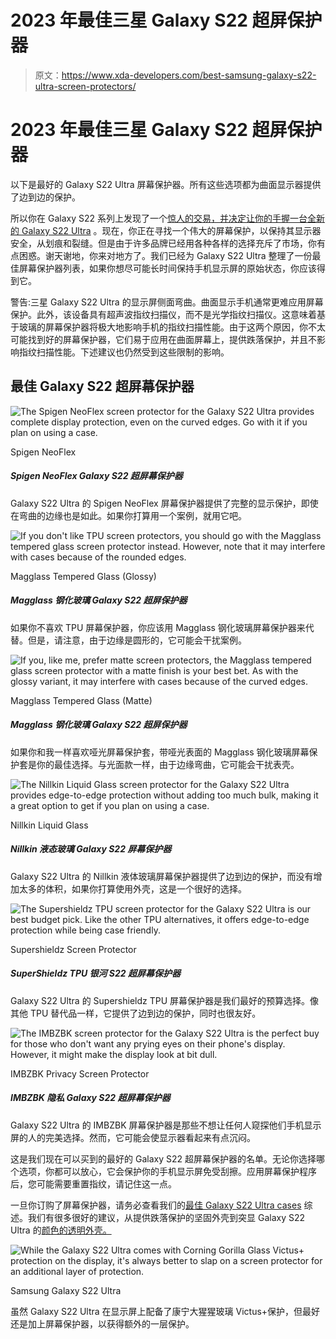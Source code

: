 # 2023 年最佳三星 Galaxy S22 超屏保护器

> 原文：<https://www.xda-developers.com/best-samsung-galaxy-s22-ultra-screen-protectors/>

# 2023 年最佳三星 Galaxy S22 超屏保护器

以下是最好的 Galaxy S22 Ultra 屏幕保护器。所有这些选项都为曲面显示器提供了边到边的保护。

所以你在 Galaxy S22 系列上发现了一个[惊人的交易，并决定让你的](https://www.xda-developers.com/best-samsung-galaxy-s22-deals/)[手握一台全新的 Galaxy S22 Ultra](https://www.xda-developers.com/samsung-galaxy-s22-ultra-hands-on/) 。现在，你正在寻找一个伟大的屏幕保护，以保持其显示器安全，从划痕和裂缝。但是由于许多品牌已经用各种各样的选择充斥了市场，你有点困惑。谢天谢地，你来对地方了。我们已经为 Galaxy S22 Ultra 整理了一份最佳屏幕保护器列表，如果你想尽可能长时间保持手机显示屏的原始状态，你应该得到它。

警告:三星 Galaxy S22 Ultra 的显示屏侧面弯曲。曲面显示手机通常更难应用屏幕保护。此外，该设备具有超声波指纹扫描仪，而不是光学指纹扫描仪。这意味着基于玻璃的屏幕保护器将极大地影响手机的指纹扫描性能。由于这两个原因，你不太可能找到好的屏幕保护器，它们易于应用在曲面屏幕上，提供跌落保护，并且不影响指纹扫描性能。下述建议也仍然受到这些限制的影响。

## 最佳 Galaxy S22 超屏幕保护器

 <picture>![The Spigen NeoFlex screen protector for the Galaxy S22 Ultra provides complete display protection, even on the curved edges. Go with it if you plan on using a case.](img/27d54c305f5422594ef3d2066bb89663.png)</picture> 

Spigen NeoFlex

##### Spigen NeoFlex Galaxy S22 超屏幕保护器

Galaxy S22 Ultra 的 Spigen NeoFlex 屏幕保护器提供了完整的显示保护，即使在弯曲的边缘也是如此。如果你打算用一个案例，就用它吧。

 <picture>![If you don't like TPU screen protectors, you should go with the Magglass tempered glass screen protector instead. However, note that it may interfere with cases because of the rounded edges.](img/2bd3bc81b50855e4d2d39442cfea160f.png)</picture> 

Magglass Tempered Glass (Glossy)

##### Magglass 钢化玻璃 Galaxy S22 超屏保护器

如果你不喜欢 TPU 屏幕保护器，你应该用 Magglass 钢化玻璃屏幕保护器来代替。但是，请注意，由于边缘是圆形的，它可能会干扰案例。

 <picture>![If you, like me, prefer matte screen protectors, the Magglass tempered glass screen protector with a matte finish is your best bet. As with the glossy variant, it may interfere with cases because of the curved edges.](img/2335fcfc41fb41e4dfbc7caebb3024d7.png)</picture> 

Magglass Tempered Glass (Matte)

##### Magglass 钢化玻璃 Galaxy S22 超屏保护器

如果你和我一样喜欢哑光屏幕保护套，带哑光表面的 Magglass 钢化玻璃屏幕保护套是你的最佳选择。与光面款一样，由于边缘弯曲，它可能会干扰表壳。

 <picture>![The Nillkin Liquid Glass screen protector for the Galaxy S22 Ultra provides edge-to-edge protection without adding too much bulk, making it a great option to get if you plan on using a case.](img/903c12cf297d8c872c87c251c3a7f84c.png)</picture> 

Nillkin Liquid Glass

##### Nillkin 液态玻璃 Galaxy S22 屏幕保护器

Galaxy S22 Ultra 的 Nillkin 液体玻璃屏幕保护器提供了边到边的保护，而没有增加太多的体积，如果你打算使用外壳，这是一个很好的选择。

 <picture>![The Supershieldz TPU screen protector for the Galaxy S22 Ultra is our best budget pick. Like the other TPU alternatives, it offers edge-to-edge protection while being case friendly.](img/af659c774c086a7496baf03ef59ec28e.png)</picture> 

Supershieldz Screen Protector

##### SuperShieldz TPU 银河 S22 超屏幕保护器

Galaxy S22 Ultra 的 Supershieldz TPU 屏幕保护器是我们最好的预算选择。像其他 TPU 替代品一样，它提供了边到边的保护，同时也很友好。

 <picture>![The IMBZBK screen protector for the Galaxy S22 Ultra is the perfect buy for those who don't want any prying eyes on their phone's display. However, it might make the display look at bit dull.](img/54b905d04c13e87e81d8fccf1ed1bf6b.png)</picture> 

IMBZBK Privacy Screen Protector

##### IMBZBK 隐私 Galaxy S22 超屏幕保护器

Galaxy S22 Ultra 的 IMBZBK 屏幕保护器是那些不想让任何人窥探他们手机显示屏的人的完美选择。然而，它可能会使显示器看起来有点沉闷。

这是我们现在可以买到的最好的 Galaxy S22 超屏幕保护器的名单。无论你选择哪个选项，你都可以放心，它会保护你的手机显示屏免受刮擦。应用屏幕保护程序后，您可能需要重置指纹，请记住这一点。

一旦你订购了屏幕保护器，请务必查看我们的[最佳 Galaxy S22 Ultra cases](https://www.xda-developers.com/best-samsung-galaxy-s22-ultra-cases/) 综述。我们有很多很好的建议，从提供跌落保护的坚固外壳到突显 Galaxy S22 Ultra 的[颜色的透明外壳。](https://www.xda-developers.com/samsung-galaxy-s22-colors/)

 <picture>![While the Galaxy S22 Ultra comes with Corning Gorilla Glass Victus+ protection on the display, it's always better to slap on a screen protector for an additional layer of protection.](img/fc19db8c6d7a5a59a1c4f688bae9b661.png)</picture> 

Samsung Galaxy S22 Ultra

虽然 Galaxy S22 Ultra 在显示屏上配备了康宁大猩猩玻璃 Victus+保护，但最好还是加上屏幕保护器，以获得额外的一层保护。
